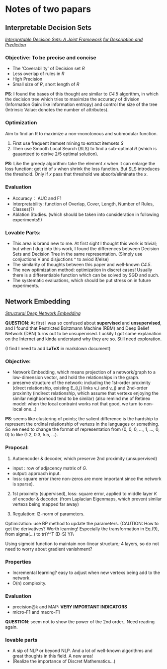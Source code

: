 # Notes of two papars
## Interpretable Decision Sets
[_Interpretable Decision Sets: A Joint Framework for Description and Prediction_](https://dl.acm.org/citation.cfm?id=2939874)

### Objective: To be precise and concise
* The 'Coverability' of Decision set _R_
* Less overlap of rules in _R_
* High Precision
* Small size of _R_, short length of _R_

**PS**: I found the bases of this thought are similar to _C4.5_ algorithm, in which the decision tree which tries to maximize the accuracy of division (Information Gain: like information entropy) and control the size of the tree (Intrinsic Value: donotes the number of attributes).

### Optimization
Aim to find an R to maximize a non-monotonous and submodular function.

1. First use frequent itemset mining to extract itemsets _S_
2. Then use Smooth Local Search (SLS) to find a sub-optimal _R_ (which is gauanteed to derive 2/5 optimal solution).

**PS**: Like the greedy algorithm: take the element _x_ when it can enlarge the loss function; get rid of _x_ when shrink the loss function. But SLS introduces the threshold. Only if _x_ pass that threshold we absorb/eliminate the _x_.

### Evaluation
* Accuracy： AUC and F1
* Interpretability: function of Overlap, Cover, Length, Number of Rules, Classes(?)
* Ablation Studies. (which should be taken into consideration in following experiments!!)

### Lovable Parts:
* This area is brand new to me. At first sight I thought this work is trivial; but when I dug into this work, I found the differences between Decision Sets and Decision Tree in the same representation. (Simply use conjuctions V and disjuctions ^ to aviod if/else)
* The similarity of thoughts between this paper and well-known _C4.5_.
* The new optimization method: optimization in discret cases! Usually there is a differentiable function which can be solved by SGD and such.
* The systematic evaluations, which should be put stress on in future experiments.

## Network Embedding
[_Structural Deep Network Embedding_](https://dl.acm.org/citation.cfm?id=2939753)

**QUESTION**: At first I was so confused about **supervised** and **unsupervised**, and I found that Restricted Boltzmann Machine (RBM) and Deep Belief Network (DBN) turns out to be unsupervised. Luckily I got some explanation on the Internet and kinda understand why they are so. Still need exploration. 

 (I find I need to add **LaTeX** in markdown document)

### Objective: 
* Network Embedding, which means projection of a network/graph to a low-dimension vector, and hold the relationships in the graph.
* preserve structure of the network: including the 1st-order proximity (direct relationship, existing E_{i,j} links v_i and v_j) and 2nd-order proximity (indirect relationship, which assume that vertexs enjoying the similar neighborhood tend to be similar) (also remind me of Retinex model: when the local contraint works not that good, we turn to non-local one...)

**PS**: seems like clustering of points; the salient difference is the hardship to represent the ordinal relationship of vertexs in the languages or something. So we need to change the format of representation from (0, 0, 0, ..., 1, ..., 0, 0) to like (1.2, 0.3, 5.5, ...).

### Proposal:
1. Autoencoder & decoder, which preserve 2nd proximity (unsupervised)
* input : row of adjacency matrix of _G_.
* output: approach input.
* loss: square error (here non-zeros are more important since the network is sparse).

2. 1st proximity (supervised), loss: square error, applied to middle layer _K_ of encoder & decoder.
(from Laplacian Eigenmaps, which prevent similar vertexs being mapped far away)

3. Regulation: l2-norm of parameters.

Optimization: use BP method to update the parameters. (CAUTION: How to get the derivatives? Worth learning! Especially the transformation in Eq.(9), from sigma(...) to tr(Y^T (D-S) Y)\

Using sigmoid function to maintain non-linear structure; 4 layers, so do not need to worry about gradient vanishment?

### Properties 
* Incremental learning? easy to adjust when new vertexs being add to the network.
* O(n) complexity.

### Evaluation
* precision@k and MAP: **VERY IMPORTANT INDICATORS**
* micro-F1 and macro-F1

**QUESTION**: seem not to show the power of the 2nd order.. Need reading again.

### lovable parts
* A sip of NLP or beyond NLP. And a lot of well-known algorithms and great thoughts in this field. A new area!
* (Realize the importance of Discret Mathematics...)







